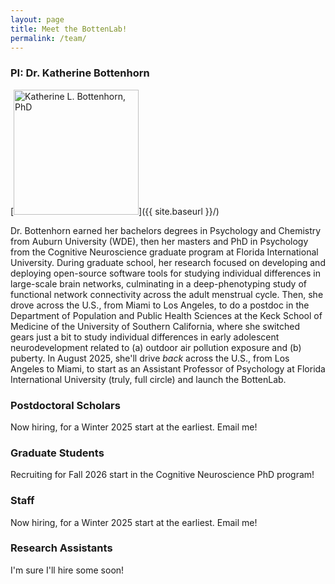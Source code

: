 ```yaml
---
layout: page
title: Meet the BottenLab!
permalink: /team/
---
```


### PI: Dr. Katherine Bottenhorn

[<span class="image left-rounded"><img src="{{ site.baseurl }}/images/bottenhorn-headshot.jpeg" alt="Katherine L. Bottenhorn, PhD" style="width: 200px;"/></span>]({{ site.baseurl }}/)

Dr. Bottenhorn earned her bachelors degrees in Psychology and Chemistry from Auburn University (WDE), then her masters and PhD in Psychology from the Cognitive Neuroscience graduate program at Florida International University. During graduate school, her research focused on developing and deploying open-source software tools for studying individual differences in large-scale brain networks, culminating in a deep-phenotyping study of functional network connectivity across the adult menstrual cycle. Then, she drove across the U.S., from Miami to Los Angeles, to do a postdoc in the Department of Population and Public Health Sciences at the Keck School of Medicine of the University of Southern California, where she switched gears just a bit to study individual differences in early adolescent neurodevelopment related to (a) outdoor air pollution exposure and (b) puberty. In August 2025, she'll drive _back_ across the U.S., from Los Angeles to Miami, to start as an Assistant Professor of Psychology at Florida International University (truly, full circle) and launch the BottenLab.

### Postdoctoral Scholars

Now hiring, for a Winter 2025 start at the earliest. Email me!

### Graduate Students

Recruiting for Fall 2026 start in the Cognitive Neuroscience PhD program!

### Staff

Now hiring, for a Winter 2025 start at the earliest. Email me!

### Research Assistants

I'm sure I'll hire some soon!
